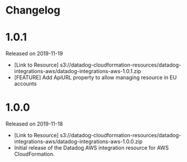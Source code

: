 # Changelog

# 1.0.1

Released on 2019-11-19

* [Link to Resource] s3://datadog-cloudformation-resources/datadog-integrations-aws/datadog-integrations-aws-1.0.1.zip
* [FEATURE] Add ApiURL property to allow managing resource in EU accounts

# 1.0.0

Released on 2019-11-18

* [Link to Resource] s3://datadog-cloudformation-resources/datadog-integrations-aws/datadog-integrations-aws-1.0.0.zip
* Initial release of the Datadog AWS integration resource for AWS CloudFormation.
